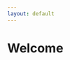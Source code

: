 ```yaml
---
layout: default
---
```


# Welcome

<html>
<head>
    <title>LinkedIn</title>
    <style>
        /* Style for the button */
        .button {
            background-color: #4CAF50;
            color: white;
            padding: 10px 20px;
            border: none;
            cursor: pointer;
            text-decoration: none;
        }

        /* Add a hover effect */
        .button:hover {
            background-color: #45a049;
        }
    </style>
</head>
<body>
    <a href="https://www.linkedin.com/in/owen-williams-6768071b7" class="button">Button to Another Page</a>
</body>
</html>



<html>
<head>
    <title>About me</title>
    <style>
        /* Style for the button */
        .button {
            background-color: #4CAF50;
            color: white;
            padding: 10px 20px;
            border: none;
            cursor: pointer;
            text-decoration: none;
        }

        /* Add a hover effect */
        .button:hover {
            background-color: #45a049;
        }
    </style>
</head>
<body>
    <a href="https://owenw1lliams.github.io/Aboutme.html" class="button">Button to Another Page</a>
</body>
</html>



<html>
<head>
    <title>Dropdown Menu</title>
    <style>
        /* Styles for the dropdown menu */
        .dropdown {
            position: relative;
            display: inline-block;
        }

        .dropbtn {
            background-color: #4CAF50;
            color: white;
            padding: 10px;
            border: none;
            cursor: pointer;
        }

        .dropdown-content {
            display: none;
            position: absolute;
            background-color: #f1f1f1;
            min-width: 500px;
            box-shadow: 0px 8px 16px 0px rgba(0,0,0,0.2);
        }

        .dropdown-content a {
            padding: 12px 16px;
            text-decoration: none;
            display: block;
        }

        .dropdown-content a:hover {
            background-color: #ddd;
        }

        .dropdown:hover .dropdown-content {
            display: block;
        }
    </style>
</head>
<body>
    <div class="dropdown">
        <button class="dropbtn">Posts</button>
        <div class="dropdown-content">
            <a href="https://owenw1lliams.github.io/Why The Dark Web Is More Secure Than The Clear Net.html">Why The Darknet Is More Secure, And Safer, Than The Clear Net</a>
            <!-- Add more links to your blog posts with their respective URLs -->
        </div>
    </div>
</body>
</html>



